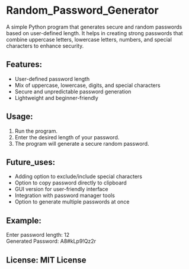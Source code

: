 # Random_Password_Generator
A simple Python program that generates secure and random passwords based on user-defined length. It helps in creating strong passwords that combine uppercase letters, lowercase letters, numbers, and special characters to enhance security.

## Features:
  - User-defined password length
  - Mix of uppercase, lowercase, digits, and special characters
  - Secure and unpredictable password generation
  - Lightweight and beginner-friendly

## Usage: 
  1. Run the program.
  2. Enter the desired length of your password.
  3. The program will generate a secure random password.

## Future_uses:
  - Adding option to exclude/include special characters
  - Option to copy password directly to clipboard
  - GUI version for user-friendly interface
  - Integration with password manager tools
  - Option to generate multiple passwords at once

## Example:
  Enter password length: 12 <br>
  Generated Password: A8#kLp9!Qz2r
## License: MIT License
